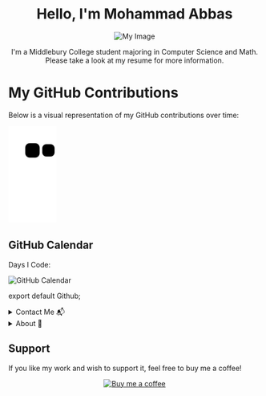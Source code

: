 <h1 align="center">Hello, I'm Mohammad Abbas</h1>
<p align="center">
  <img src="https://drive.google.com/uc?export=view&id=10sRc2OBvElPP9nH16xxo_p1i3Yi_deMP" alt="My Image" width="300"/>
</p>
<p align="center">I'm a Middlebury College student majoring in Computer Science and Math. Please take a look at my resume for more information.</p>

# My GitHub Contributions

Below is a visual representation of my GitHub contributions over time:

![snake gif](https://github.com/MohammadAbbas393/MohammadAbbas393/blob/output/github-contribution-grid-snake.svg)

## GitHub Calendar

Days I Code:

![GitHub Calendar](https://ghcalendar.xyz/MohammadAbbas393)


export default Github;

<details>
<summary>Contact Me 📬</summary>
You can reach me by:

[![LinkedIn](https://img.shields.io/badge/LinkedIn-0077B5?style=flat&logo=linkedin&logoColor=white)](https://www.linkedin.com/in/mohammadabbas1594/)
[![Gmail](https://img.shields.io/badge/Gmail-D14836?style=flat&logo=gmail&logoColor=white)](mailto:mohamadabbas393@gmail.com)
[![Instagram](https://img.shields.io/badge/Instagram-E4405F?style=flat&logo=instagram&logoColor=white)](https://www.instagram.com/mohamad._.abbas/)

</details>

<details>
<summary>About 👤</summary>
About this Account

- [Website](Your_Website_URL)

</details>

Support
-------
If you like my work and wish to support it, feel free to buy me a coffee!

<p align="center">
  <a href="https://www.buymeacoffee.com/mohamadabb3">
    <img src="https://www.buymeacoffee.com/assets/img/custom_images/orange_img.png" alt="Buy me a coffee"/>
  </a>
</p>
